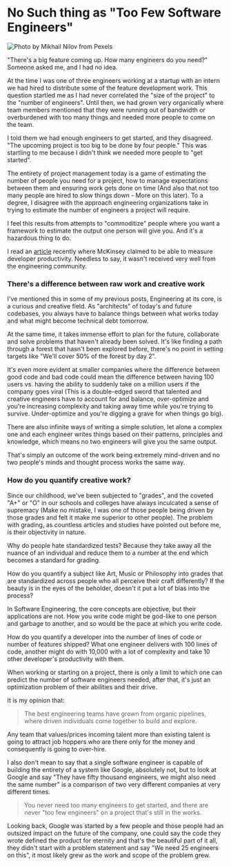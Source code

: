# No Such thing as "Too Few Software Engineers"

![Photo by Mikhail Nilov from Pexels](https://firebasestorage.googleapis.com/v0/b/devesh-blog-3fbfc.appspot.com/o/postimages%2Fno-such-thing-as-too-few-engineers%2Fprimaryimage.jpg?alt=media&token=8bb631e3-ff7c-4d2a-8f38-e574bd7d3713)

"There's a big feature coming up. How many engineers do you need?" Someone asked me, and I had no idea.

At the time I was one of three engineers working at a startup with an intern we had hired to distribute some of the feature development work. This question startled me as I had never correlated the "size of the project" to the "number of engineers". Until then, we had grown very organically where team members mentioned that they were running out of bandwidth or overburdened with too many things and needed more people to come on the team.

I told them we had enough engineers to get started, and they disagreed. "The upcoming project is too big to be done by four people." This was startling to me because I didn't think we needed more people to "get started".

The entirety of project management today is a game of estimating the number of people you need for a project, how to manage expectations between them and ensuring work gets done on time (And also that not too many people are hired to slow things down - More on this later). To a degree, I disagree with the approach engineering organizations take in trying to estimate the number of engineers a project will require.

I feel this results from attempts to "commoditize" people where you want a framework to estimate the output one person will give you. And it's a hazardous thing to do.

I read an [article](https://newsletter.pragmaticengineer.com/p/measuring-developer-productivity) recently where McKinsey claimed to be able to measure developer productivity. Needless to say, it wasn't received very well from the engineering community.

### There's a difference between raw work and creative work

I've mentioned this in some of my previous posts, Engineering at its core, is a curious and creative field. As "architects" of today's and future codebases, you always have to balance things between what works today and what might become technical debt tomorrow.

At the same time, it takes immense effort to plan for the future, collaborate and solve problems that haven't already been solved. It's like finding a path through a forest that hasn't been explored before, there's no point in setting targets like "We'll cover 50% of the forest by day 2".

It's even more evident at smaller companies where the difference between good code and bad code could mean the difference between having 100 users vs. having the ability to suddenly take on a million users if the company goes viral (This is a double-edged sword that talented and creative engineers have to account for and balance, over-optimize and you're increasing complexity and taking away time while you're trying to survive. Under-optimize and you're digging a grave for when things go big).

There are also infinite ways of writing a simple solution, let alone a complex one and each engineer writes things based on their patterns, principles and knowledge, which means no two engineers will give you the same output. 

That's simply an outcome of the work being extremely mind-driven and no two people's minds and thought process works the same way.

### How do you quantify creative work?

Since our childhood, we've been subjected to "grades", and the coveted "A+" or "O" in our schools and colleges have always inculcated a sense of supremacy (Make no mistake, I was one of those people being driven by those grades and felt it make me superior to other people). The problem with grading, as countless articles and studies have pointed out before me, is their objectivity in nature.

Why do people hate standardized tests? Because they take away all the nuance of an individual and reduce them to a number at the end which becomes a standard for grading.

How do you quantify a subject like Art, Music or Philosophy into grades that are standardized across people who all perceive their craft differently? If the beauty is in the eyes of the beholder, doesn't it put a lot of bias into the process?

In Software Engineering, the core concepts are objective, but their applications are not. How you write code might be god-like to one person and garbage to another, and so would be the pace at which you write code.

How do you quantify a developer into the number of lines of code or number of features shipped? What one engineer delivers with 100 lines of code, another might do with 10,000 with a lot of complexity and take 10 other developer's productivity with them.

When working or starting on a project, there is only a limit to which one can predict the number of software engineers needed, after that, it's just an optimization problem of their abilities and their drive.

It is my opinion that:

> The best engineering teams have grown from organic pipelines, where driven individuals come together to build and explore.

Any team that values/prices incoming talent more than existing talent is going to attract job hoppers who are there only for the money and consequently is going to over-hire.

I also don't mean to say that a single software engineer is capable of building the entirety of a system like Google, absolutely not, but to look at Google and say "They have fifty thousand engineers, we might also need the same number" is a comparison of two very different companies at very different times.

> You never need too many engineers to get started, and there are never "too few engineers" on a project that's still in the works.

Looking back, Google was started by a few people and those people had an outsized impact on the future of the company, one could say the code they wrote defined the product for eternity and that's the beautiful part of it all, they didn't start with a problem statement and say "We need 25 engineers on this", it most likely grew as the work and scope of the problem grew.